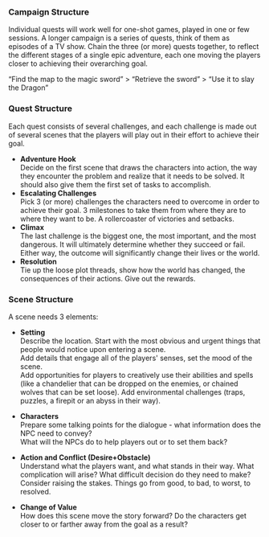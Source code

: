 ### Campaign Structure
Individual quests will work well for one-shot games, played in one or few sessions. A longer campaign is a series of quests, think of them as episodes of a TV show. Chain the three (or more) quests together, to reflect the different stages of a single epic adventure, each one moving the players closer to achieving their overarching goal.

“Find the map to the magic sword” > “Retrieve the sword” > “Use it to slay the Dragon”

### Quest Structure
Each quest consists of several challenges, and each challenge is made out of several scenes that the players will play out in their effort to achieve their goal.

- **Adventure Hook**  
Decide on the first scene that draws the characters into action, the way they encounter the problem and realize that it needs to be solved. It should also give them the first set of tasks to accomplish.
- **Escalating Challenges**  
Pick 3 (or more) challenges the characters need to overcome in order to achieve their goal. 3 milestones to take them from where  they are to where they want to be. A rollercoaster of victories and setbacks.
- **Climax**  
The last challenge is the biggest one, the  most important, and the most dangerous. It will ultimately determine whether they succeed or fail. Either way, the outcome will significantly change their lives or the world.
- **Resolution**  
Tie up the loose plot threads, show how the world has changed, the consequences of their actions. Give out the rewards.


<div class="column-break"></div>

### Scene Structure
A scene needs 3 elements:
- **Setting**  
Describe the location. Start with the most obvious and urgent things that people would notice upon entering a scene.  
Add details that engage all of the players' senses, set the mood of the scene.  
Add opportunities for players to creatively use their abilities and spells (like a chandelier that can be dropped on the enemies, or chained wolves that can be set loose). Add environmental challenges (traps, puzzles, a firepit or an abyss in their way).

- **Characters**  
Prepare some talking points for the dialogue - what information does the NPC need to convey?  
What will the NPCs do to help players out or to set them back? 

- **Action and Conflict (Desire+Obstacle)**  
Understand what the players want, and what stands in their way. What complication will arise? What difficult decision do they need to make?  
Consider raising the stakes. Things go from good, to bad, to worst, to resolved.

- **Change of Value**  
How does this scene move the story forward? Do the characters get closer to or farther away from the goal as a result?
